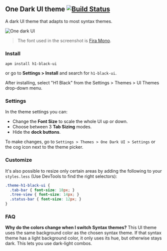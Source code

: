 ## One Dark UI theme [![Build Status](https://travis-ci.org/atom/h1-black-ui.svg?branch=master)](https://travis-ci.org/atom/h1-black-ui)

A dark UI theme that adapts to most syntax themes.

![One dark UI](https://cloud.githubusercontent.com/assets/378023/26246818/08255b76-3cd6-11e7-9f6d-6ae3e16a89a9.png)

> The font used in the screenshot is [Fira Mono](https://github.com/mozilla/Fira).


### Install

```
apm install h1-black-ui
```

or go to __Settings > Install__ and search for `h1-black-ui`.

After installing, select "H1 Black" from the Settings > Themes > UI Themes drop-down menu.


### Settings

In the theme settings you can:

- Change the __Font Size__ to scale the whole UI up or down.
- Choose between 3 __Tab Sizing__ modes.
- Hide the  __dock buttons__.

To make changes, go to `Settings > Themes > One Dark UI > Settings` or the cog icon next to the theme picker.


### Customize

It's also possible to resize only certain areas by adding the following to your `styles.less` (Use DevTools to find the right selectors):

```css
.theme-h1-black-ui {
  .tab-bar { font-size: 18px; }
  .tree-view { font-size: 14px; }
  .status-bar { font-size: 12px; }
}
```


### FAQ

__Why do the colors change when I switch Syntax themes?__
This UI theme uses the same background color as the chosen syntax theme. If that syntax theme has a light background color, it only uses its hue, but otherwise stays dark. This lets you use dark-light combos.
